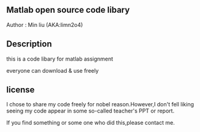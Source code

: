 ## Matlab open source code libary
Author : Min liu (AKA:limn2o4)

## Description
this is a code libary for matlab assignment 

everyone can download & use freely
## license


I chose to share my code freely for nobel reason.However,I don't fell liking seeing my code appear in some so-called teacher's PPT or report.

If you find something or some one who did this,please contact me.
